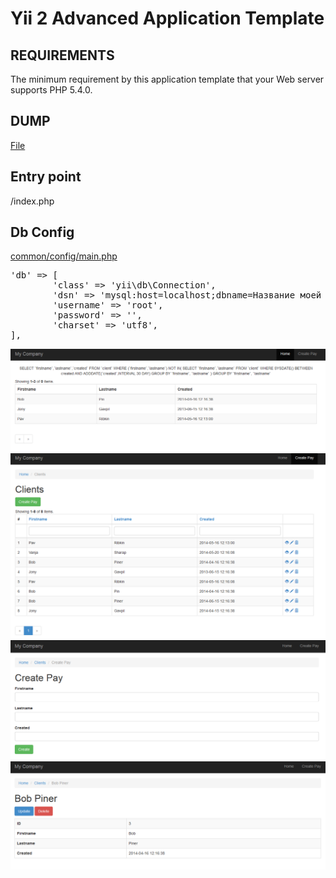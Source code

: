 Yii 2 Advanced Application Template
===================================

REQUIREMENTS
------------

The minimum requirement by this application template that your Web server supports PHP 5.4.0.

DUMP
------------

<a href="https://github.com/pavlinter/testwork2/blob/master/dump.sql">File</a>

Entry point
------------
/index.php

Db Config
------------
<a href="https://github.com/pavlinter/testwork2/blob/master/common/config/main.php">common/config/main.php</a>
<pre>
'db' => [
        'class' => 'yii\db\Connection',
        'dsn' => 'mysql:host=localhost;dbname=Название моей базы',
        'username' => 'root',
        'password' => '',
        'charset' => 'utf8',
],
</pre>

![Screen Shot](https://github.com/pavlinter/testwork2/blob/master/images/image1.png?raw=true)
![Screen Shot](https://github.com/pavlinter/testwork2/blob/master/images/image2.png?raw=true)
![Screen Shot](https://github.com/pavlinter/testwork2/blob/master/images/image3.png?raw=true)
![Screen Shot](https://github.com/pavlinter/testwork2/blob/master/images/image4.png?raw=true)


